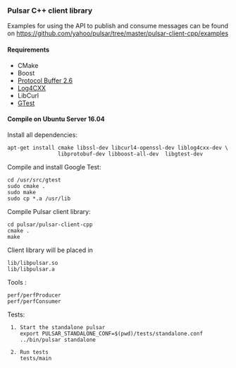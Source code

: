 
### Pulsar C++ client library

Examples for using the API to publish and consume messages can be found on
https://github.com/yahoo/pulsar/tree/master/pulsar-client-cpp/examples

#### Requirements

 * CMake
 * Boost
 * [Protocol Buffer 2.6](https://developers.google.com/protocol-buffers/)
 * [Log4CXX](https://logging.apache.org/log4cxx)
 * LibCurl
 * [GTest](https://github.com/google/googletest)


#### Compile on Ubuntu Server 16.04

Install all dependencies:

```shell
apt-get install cmake libssl-dev libcurl4-openssl-dev liblog4cxx-dev \
                libprotobuf-dev libboost-all-dev  libgtest-dev
```

Compile and install Google Test:

```shell
cd /usr/src/gtest
sudo cmake .
sudo make
sudo cp *.a /usr/lib
```


Compile Pulsar client library:

```shell
cd pulsar/pulsar-client-cpp
cmake .
make
```

Client library will be placed in
```
lib/libpulsar.so
lib/libpulsar.a
```

Tools :

```
perf/perfProducer
perf/perfConsumer
```

Tests:

```
 1. Start the standalone pulsar
    export PULSAR_STANDALONE_CONF=$(pwd)/tests/standalone.conf
    ../bin/pulsar standalone

 2. Run tests
    tests/main
```
